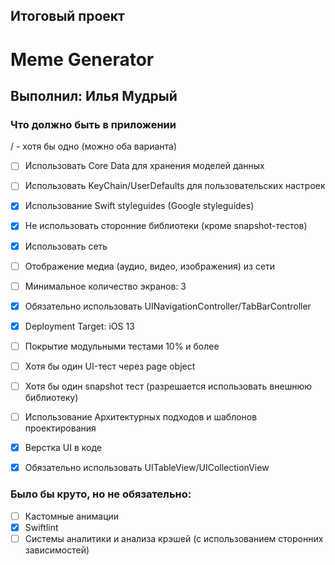 ##     Итоговый проект
#     Meme Generator
## Выполнил: Илья Мудрый

### Что должно быть в приложении

/ -  хотя бы одно (можно оба варианта)

- [ ] Использовать Core Data для хранения моделей данных
- [ ] Использовать KeyChain/UserDefaults для пользовательских настроек
- [x] Использование Swift styleguides (Google styleguides)
- [x] Не использовать сторонние библиотеки (кроме snapshot-тестов)
- [x] Использовать сеть
- [ ] Отображение медиа (аудио, видео, изображения) из сети
- [ ] Минимальное количество экранов: 3
- [x] Обязательно использовать UINavigationController/TabBarController
- [x] Deployment Target: iOS 13
- [ ] Покрытие модульными тестами 10% и более
- [ ] Хотя бы один UI-тест через page object
- [ ] Хотя бы один snapshot тест (разрешается использовать внешнюю библиотеку)
- [ ] Использование Архитектурных подходов и шаблонов проектирования
- [x] Верстка UI в коде
- [x] Обязательно использовать UITableView/UICollectionView


### Было бы круто, но не обязательно:

- [ ] Кастомные анимации
- [x] Swiftlint
- [ ] Системы аналитики и анализа крэшей  (с использованием сторонних зависимостей)
